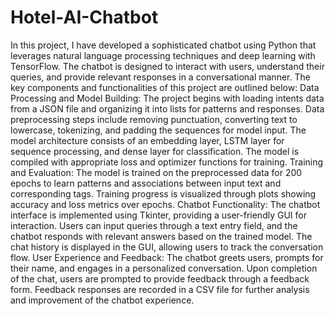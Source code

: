 # Hotel-AI-Chatbot


In this project, I have developed a sophisticated chatbot using Python that leverages natural language processing techniques and deep learning with TensorFlow. The chatbot is designed to interact with users, understand their queries, and provide relevant responses in a conversational manner. The key components and functionalities of this project are outlined below:
Data Processing and Model Building:
The project begins with loading intents data from a JSON file and organizing it into lists for patterns and responses.
Data preprocessing steps include removing punctuation, converting text to lowercase, tokenizing, and padding the sequences for model input.
The model architecture consists of an embedding layer, LSTM layer for sequence processing, and dense layer for classification.
The model is compiled with appropriate loss and optimizer functions for training.
Training and Evaluation:
The model is trained on the preprocessed data for 200 epochs to learn patterns and associations between input text and corresponding tags.
Training progress is visualized through plots showing accuracy and loss metrics over epochs.
Chatbot Functionality:
The chatbot interface is implemented using Tkinter, providing a user-friendly GUI for interaction.
Users can input queries through a text entry field, and the chatbot responds with relevant answers based on the trained model.
The chat history is displayed in the GUI, allowing users to track the conversation flow.
User Experience and Feedback:
The chatbot greets users, prompts for their name, and engages in a personalized conversation.
Upon completion of the chat, users are prompted to provide feedback through a feedback form.
Feedback responses are recorded in a CSV file for further analysis and improvement of the chatbot experience.
